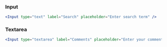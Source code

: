 ### Input

```jsx
<Input type="text" label="Search" placeholder="Enter search term" />
```

### Textarea

```jsx
<Input type="textarea" label="Comments" placeholder="Enter your comments" />
```